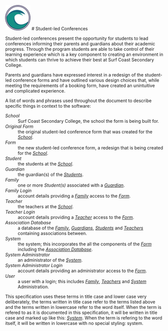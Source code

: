 <img src="images/scsc-logo.png" alt="Surf Coast Secondary College logo; two waves in a circle" width=80px>
# Student-led Conferences

Student-led conferences present the opportunity for students to lead conferences informing their parents and guardians about their academic progress. Through the program students are able to take control of their learning experience which is a key component to creating an environment in which students can thrive to achieve their best at Surf Coast Secondary College.

Parents and guardians have expressed interest in a redesign of the student-led conference forms and have outlined various design choices that, while meeting the requirements of a booking form, have created an unintuitive and complicated experience.

A list of words and phrases used throughout the document to describe specific things in context to the software:
<dl class="def">
    <dt><dfn id="School">School</dfn></dt><dd>Surf Coast Secondary College, the school the form is being built for.</dd>
    <dt><dfn id="Original_Form">Original Form</dfn></dt><dd>the original student-led conference form that was created for the <a href="#School"><i>School</i></a>.</dd>
    <dt><dfn id="Form">Form</dfn></dt><dd>the new student-led conference form, a redesign that is being created for the <a href="#School"><i>School</i></a>.</dd>
    <dt><dfn id="Student">Student</dfn></dt><dd>the students at the <a href="#School"><i>School</i></a>.</dd>
    <dt><dfn id="Guardian">Guardian</dfn></dt><dd>the guardian(s) of the <a href="#Student"><i>Students</i></a>.</dd>
    <dt><dfn id="Family">Family</dfn></dt><dd>one or more <dfn>Student(s)</dfn> associated with a <a href="#Guardian"><i>Guardian</i></a>.</dd>
    <dt><dfn is="Family_Login">Family Login</dfn></dt><dd>account details providing a <a href="#Family"><i>Family</i></a> access to the <a href="#Form"><i>Form</i></a>.</dd>
    <dt><dfn id="Teacher">Teacher</dfn></dt><dd>the teachers at the <a href="#School"><i>School</i></a>.</dd>
    <dt><dfn id="Teacher_Login">Teacher Login</dfn></dt><dd>account details providing a <a href="#Teacher"><i>Teacher</i></a> access to the <a href="#Form"><i>Form</i></a>.</dd>
    <dt><dfn id="Association_Database">Association Database</dfn></dt><dd>a database of the <a href="#Family"><i>Family</i></a>, <a href="#Guardian"><i>Guardians</i></a>, <a href="#Student"><i>Students</i></a> and <a href="#Teacher"><i>Teachers</i></a> containing associations between.</dd>
    <dt><dfn id="System">System</dfn></dt><dd>the system; this incorporates the all the components of the <a href="#Form"><i>Form</i></a> including the <a href="#Association_Database"><i>Association Database</i></a>.</dd>
    <dt><dfn id="System_Administrator">System Administrator</dfn></dt><dd>an administrator of the <a href="#System"><i>System</i></a>.</dd>
    <dt><dfn id="System_Administrator_Login">System Administrator Login</dfn></dt><dd>account details providing an administrator access to the <a href="#Form"><i>Form</i></a>.</dd>
    <dt><dfn id="User">User</dfn></dt><dd>a user with a login; this includes <a href="#Family"><i>Family</i></a>, <a href="#Teacher"><i>Teachers</i></a> and <a href="#System"><i>System</i></a> Administration.</dd>
</dl>
This specification uses these terms in title case and lower case very deliberately, the terms written in title case refer to the terms listed above and the terms written in lowercase refer to the word itself. When the term is refered to as it is documented in this specification, it will be written in title case and marked up like this: <a href="#System"><i>System</i></a>. When the term is refering to the word itself, it will be written in lowercase with no special styling: system.
